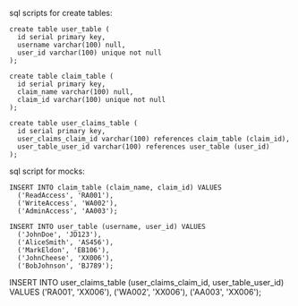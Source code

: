 sql scripts for create tables:
```
create table user_table (
  id serial primary key,
  username varchar(100) null,
  user_id varchar(100) unique not null
);

create table claim_table (
  id serial primary key,
  claim_name varchar(100) null,
  claim_id varchar(100) unique not null
);

create table user_claims_table (
  id serial primary key,
  user_claims_claim_id varchar(100) references claim_table (claim_id),
  user_table_user_id varchar(100) references user_table (user_id)
);
```

sql script for mocks:

```
INSERT INTO claim_table (claim_name, claim_id) VALUES
  ('ReadAccess', 'RA001'),
  ('WriteAccess', 'WA002'),
  ('AdminAccess', 'AA003');

INSERT INTO user_table (username, user_id) VALUES
  ('JohnDoe', 'JD123'),
  ('AliceSmith', 'AS456'),
  ('MarkEldon', 'EB106'),
  ('JohnCheese', 'XX006'),
  ('BobJohnson', 'BJ789');
```

INSERT INTO user_claims_table (user_claims_claim_id, user_table_user_id) VALUES
('RA001', 'XX006'),
('WA002', 'XX006'),
('AA003', 'XX006');
